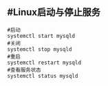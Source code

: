 
## #Linux启动与停止服务

```shell
#启动
systemctl start mysqld
#关闭
systemctl stop mysqld
#重启
systemctl restart mysqld
#查看服务状态
systemctl status mysqld
```

